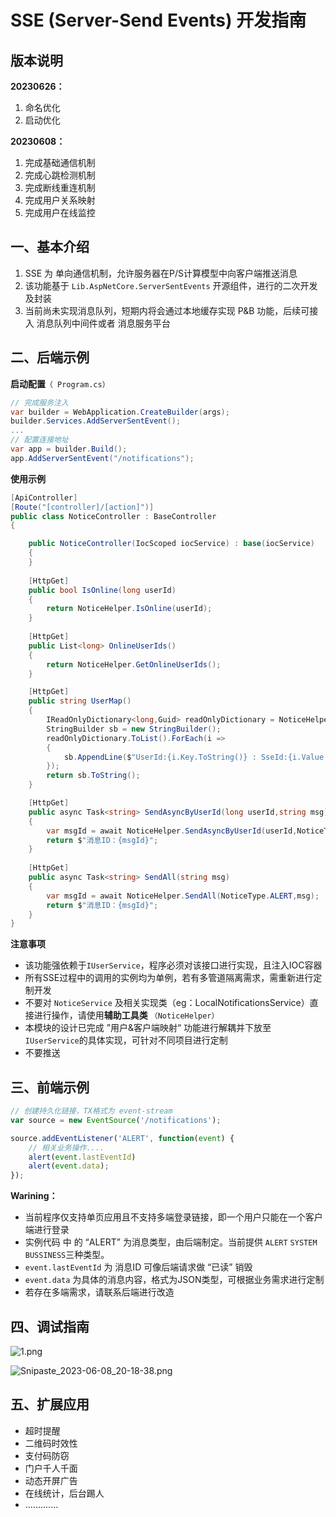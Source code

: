 # SSE (Server-Send Events) 开发指南

## 版本说明

**20230626：**
1. 命名优化
2. 启动优化

**20230608：**

1. 完成基础通信机制
2. 完成心跳检测机制
3. 完成断线重连机制
4. 完成用户关系映射
5. 完成用户在线监控



## 一、基本介绍

1. SSE 为 单向通信机制，允许服务器在P/S计算模型中向客户端推送消息
2. 该功能基于 `Lib.AspNetCore.ServerSentEvents` 开源组件，进行的二次开发及封装
3. 当前尚未实现消息队列，短期内将会通过本地缓存实现 P&B 功能，后续可接入 消息队列中间件或者 消息服务平台



## 二、后端示例

**启动配置**`（ Program.cs）`

```C#
// 完成服务注入
var builder = WebApplication.CreateBuilder(args);
builder.Services.AddServerSentEvent();
...
// 配置连接地址
var app = builder.Build();
app.AddServerSentEvent("/notifications");
```

**使用示例**

```C#
[ApiController]
[Route("[controller]/[action]")]
public class NoticeController : BaseController
{

    public NoticeController(IocScoped iocService) : base(iocService)
    {
    }
    
    [HttpGet]
    public bool IsOnline(long userId)
    { 
        return NoticeHelper.IsOnline(userId);
    }
    
    [HttpGet]
    public List<long> OnlineUserIds()
    {
        return NoticeHelper.GetOnlineUserIds();
    }

    [HttpGet]
    public string UserMap()
    {
        IReadOnlyDictionary<long,Guid> readOnlyDictionary = NoticeHelper.GetUserMap();
        StringBuilder sb = new StringBuilder();
        readOnlyDictionary.ToList().ForEach(i =>
        {
            sb.AppendLine($"UserId:{i.Key.ToString()} : SseId:{i.Value.ToString()}");
        });
        return sb.ToString();
    }

    [HttpGet]
    public async Task<string> SendAsyncByUserId(long userId,string msg)
    {
        var msgId = await NoticeHelper.SendAsyncByUserId(userId,NoticeType.ALERT,msg);
        return $"消息ID：{msgId}";
    }
    
    [HttpGet]
    public async Task<string> SendAll(string msg)
    { 
        var msgId = await NoticeHelper.SendAll(NoticeType.ALERT,msg);
        return $"消息ID：{msgId}";
    }
}
```

**注意事项**

+ 该功能强依赖于`IUserService`，程序必须对该接口进行实现，且注入IOC容器
+ 所有SSE过程中的调用的实例均为单例，若有多管道隔离需求，需重新进行定制开发
+ 不要对 `NoticeService` 及相关实现类（eg：LocalNotificationsService）直接进行操作，请使用**辅助工具类** `（NoticeHelper）`
+ 本模块的设计已完成 ”用户&客户端映射“ 功能进行解耦并下放至 `IUserService`的具体实现，可针对不同项目进行定制
+ 不要推送


## 三、前端示例

```js
// 创建持久化链接，TX格式为 event-stream
var source = new EventSource('/notifications');

source.addEventListener('ALERT', function(event) {
    // 相关业务操作....
    alert(event.lastEventId) 
    alert(event.data);
});
```

**Warining：**

+ 当前程序仅支持单页应用且不支持多端登录链接，即一个用户只能在一个客户端进行登录
+ 实例代码 中 的 “ALERT” 为消息类型，由后端制定。当前提供  `ALERT` `SYSTEM`  `BUSSINESS`三种类型。
+ `event.lastEventId` 为 消息ID 可像后端请求做 “已读” 销毁
+  `event.data` 为具体的消息内容，格式为JSON类型，可根据业务需求进行定制
+ 若存在多端需求，请联系后端进行改造



## 四、调试指南

![1.png](https://s2.loli.net/2023/06/08/FZdPMDztgrqxy8R.png)

![Snipaste_2023-06-08_20-18-38.png](https://s2.loli.net/2023/06/08/iUlykZP6neQIATa.png)

## 五、扩展应用

+ 超时提醒
+ 二维码时效性
+ 支付码防窃
+ 门户千人千面
+ 动态开屏广告
+ 在线统计，后台踢人
+ .............